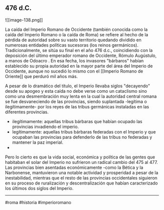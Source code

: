 ## 476 d.C.
![[image-138.png]] 

La caída del Imperio Romano de Occidente (también conocida como la caída del Imperio Romano o la caída de Roma) se refiere al hecho de la pérdida de autoridad sobre su vasto territorio quedando dividido en numerosas entidades políticas sucesoras (los reinos germánicos). Tradicionalmente, se sitúa su final en el año 476 d.c., coincidiendo con la deposición del último emperador romano de Occidente, Rómulo Augústulo, a manos de Odoacro . En esa fecha, los invasores "bárbaros" habían establecido su propia autoridad en la mayor parte del área del Imperio de Occidente, aunque no sucedió lo mismo con el [[Imperio Romano de Oriente]] que perduró mil años más.

A pesar de lo dramático del título, el Imperio llevaba siglos "decayendo" desde su apogeo y esta caída no debe verse como un cataclismo sino como una desmembración muy lenta en la cual la autoridad central romana se fue desvaneciendo de las provincias, siendo suplantada -legítima o ilegítimamente- por los reyes de las tribus germánicas instaladas en las diferentes provincias. 
- ilegítimamente: aquellas tribus bárbaras que habían ocupado las provincias invadiendo el imperio.
- legítimamente: aquellas tribus bárbaras federadas con el Imperio y que ocupaban las provincias para defenderlo de las tribus no federadas y mantener la paz imperial. 
- 
Pero lo cierto es que la vida social, económica y política de las gentes que habitaban el solar del Imperio no sufrieron un radical cambio del 475 al 477. Las provincias bien asentadas económicamente -como la Bética y la Narbonense, mantuvieron una notable actividad y prosperidad a pesar de la inestabilidad, mientras que el resto de las provincias occidentales siguieron en su proceso de ruralización y descentralización que habían caracterizado los últimos dos siglos del Imperio. 


---
#roma #historia #imperioromano 
